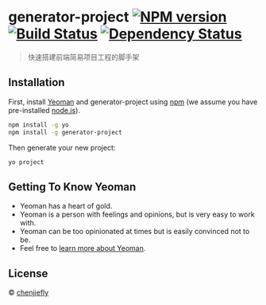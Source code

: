 # generator-project [![NPM version][npm-image]][npm-url] [![Build Status][travis-image]][travis-url] [![Dependency Status][daviddm-image]][daviddm-url]
> 快速搭建前端简易项目工程的脚手架

## Installation

First, install [Yeoman](http://yeoman.io) and generator-project using [npm](https://www.npmjs.com/) (we assume you have pre-installed [node.js](https://nodejs.org/)).

```bash
npm install -g yo
npm install -g generator-project
```

Then generate your new project:

```bash
yo project
```

## Getting To Know Yeoman

 * Yeoman has a heart of gold.
 * Yeoman is a person with feelings and opinions, but is very easy to work with.
 * Yeoman can be too opinionated at times but is easily convinced not to be.
 * Feel free to [learn more about Yeoman](http://yeoman.io/).

## License

 © [chenjiefly]()


[npm-image]: https://badge.fury.io/js/generator-project.svg
[npm-url]: https://npmjs.org/package/generator-project
[travis-image]: https://travis-ci.org/chenjiefly/generator-project.svg?branch=master
[travis-url]: https://travis-ci.org/chenjiefly/generator-project
[daviddm-image]: https://david-dm.org/chenjiefly/generator-project.svg?theme=shields.io
[daviddm-url]: https://david-dm.org/chenjiefly/generator-project
